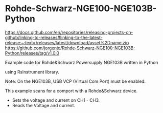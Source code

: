 # Rohde-Schwarz-NGE100-NGE103B-Python

https://docs.github.com/en/repositories/releasing-projects-on-github/linking-to-releases#linking-to-the-latest-release:~:text=/releases/latest/download/asset%2Dname.zip
https://github.com/jorgenjo/Rohde-Schwarz-NGE100-NGE103B-Python/releases/tag/v1.0.0

Example code for Rohde&Schwarz Powersupply NGE103B written in Python

using RsInstrument library.

Note: On the NGE103B, USB VCP (Virtual Com Port) must be enabled.

This example scans for a comport with a Rohde&Schwarz device.
- Sets the voltage and current on CH1 - CH3.
- Reads the Voltage and current.










